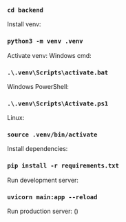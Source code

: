 ### `cd backend`

Install venv:

### `python3 -m venv .venv`

Activate venv:
Windows cmd: 
### `.\.venv\Scripts\activate.bat`
Windows PowerShell: 
### `.\.venv\Scripts\Activate.ps1`
Linux: 
### `source .venv/bin/activate`

Install dependencies:
### `pip install -r requirements.txt`

Run development server:

### `uvicorn main:app --reload`

Run production server:
()
